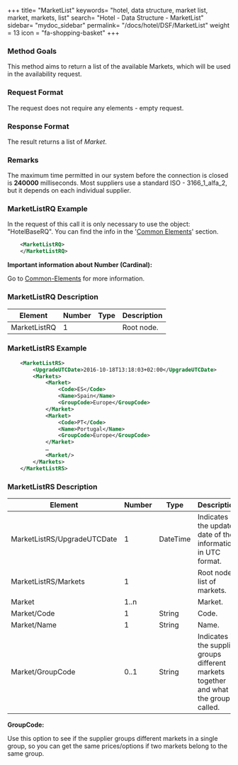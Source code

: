 +++
title= "MarketList"
keywords= "hotel, data structure, market list, market, markets, list"
search= "Hotel - Data Structure - MarketList"
sidebar= "mydoc_sidebar"
permalink= "/docs/hotel/DSF/MarketList"
weight = 13
icon = "fa-shopping-basket"
+++



### Method Goals


This method aims to return a list of the available Markets, which will
be used in the availability request.



### Request Format


The request does not require any elements - empty request.



### Response Format


The result returns a list of *Market*.



### Remarks


The maximum time permitted in our system before the connection is closed is  **240000** milliseconds.
Most suppliers use a standard ISO - 3166_1_alfa_2, but it depends on each individual supplier.



### MarketListRQ Example

In the request of this call it is only necessary to use the object: "HotelBaseRQ". You can find the info in the '[Common Elements](/connectiontypessellers/hotelpullsellers/methods/common-elements/)' section.

~~~xml
    <MarketListRQ>
    </MarketListRQ>
~~~



**Important information about Number (Cardinal):**

Go to [Common-Elements](/connectiontypessellers/hotelpullsellers/methods/common-elements/#Important) for more information.



### MarketListRQ Description


| **Element**		| **Number** | **Type** | **Description**		|
| --------------------- | ---------- | -------- | ----------------------------- |
| MarketListRQ	| 1          |		| Root node.			|



### MarketListRS Example

~~~xml
    <MarketListRS>
        <UpgradeUTCDate>2016-10-18T13:18:03+02:00</UpgradeUTCDate>
        <Markets>
            <Market>
                <Code>ES</Code>
                <Name>Spain</Name>
                <GroupCode>Europe</GroupCode>
            </Market>
            <Market>
                <Code>PT</Code>
                <Name>Portugal</Name>
                <GroupCode>Europe</GroupCode>
            </Market>
            …
            <Market/>
        </Markets>
    </MarketListRS>
~~~



### MarketListRS Description


| **Element**		| **Number** | **Type** | **Description**	|
| --------------------- | ---------- | -------- | --------------------- |
| MarketListRS/UpgradeUTCDate		| 1       	|	DateTime	| Indicates the update date of the information in UTC format.	|
| MarketListRS/Markets	| 1          |		| Root node, list of markets.		|
| Market	| 1..n          	| 		| Market.			|
| Market/Code	| 1         	| String		| Code.			|
| Market/Name	| 1          	| String		| Name.			|
| Market/GroupCode	| 0..1          	| String		| Indicates if the supplier groups different markets together and what the group is called.			|


**GroupCode:**

Use this option to see if the supplier groups different markets in a single group, so you can get the same prices/options if two markets belong to the same group.
                       


